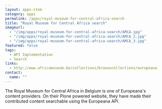 ```yaml
---
layout: apps-item
category: apps
permalink: /apps/royal-museum-for-central-africa-search
title: "Royal Museum for Central Africa search"
imageurl:
  - "/img/apps/royal-museum-for-central-africa-search/AMCA.jpg"
  - "/img/apps/royal-museum-for-central-africa-search/AMCA_2.jpg"
  - "/img/apps/royal-museum-for-central-africa-search/AMCA_3.jpg"
featured: false
tags:
  - API Implementation
  - Search
links:
  - http://www.africamuseum.be/collections/browsecollections/europeana
contact: 
  name: ""
---
```


The Royal Museum for Central Africa in Belgium is one of Europeana's content providers. On their Plone powered website, they have made their contributed content searchable using the Europeana API.

